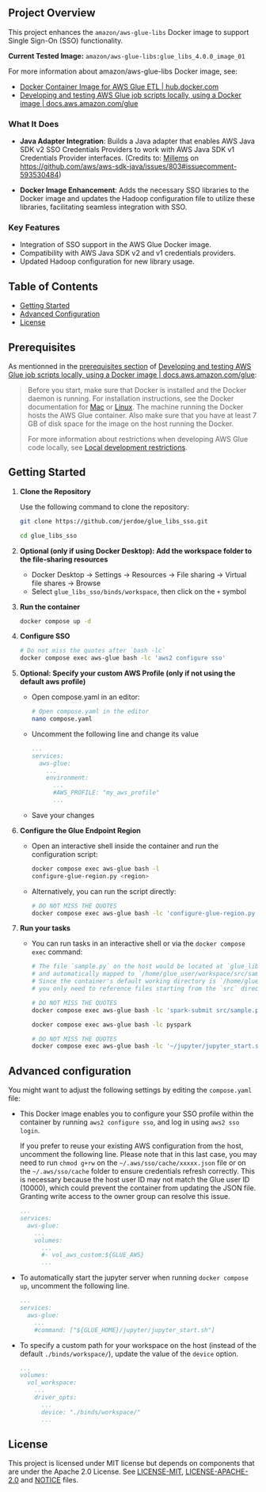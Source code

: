 ## Project Overview

This project enhances the `amazon/aws-glue-libs` Docker image to support Single Sign-On (SSO) functionality.

**Current Tested Image:** `amazon/aws-glue-libs:glue_libs_4.0.0_image_01` 

For more information about amazon/aws-glue-libs Docker image, see:
- [Docker Container Image for AWS Glue ETL | hub.docker.com](https://hub.docker.com/r/amazon/aws-glue-libs)
- [Developing and testing AWS Glue job scripts locally, using a Docker image | docs.aws.amazon.com/glue](https://docs.aws.amazon.com/glue/latest/dg/aws-glue-programming-etl-libraries.html#develop-local-docker-image)

### What It Does

- **Java Adapter Integration**: Builds a Java adapter that enables AWS Java SDK v2 SSO Credentials Providers
to work with AWS Java SDK v1 Credentials Provider interfaces.
(Credits to: [Millems](https://github.com/millems) on https://github.com/aws/aws-sdk-java/issues/803#issuecomment-593530484)

- **Docker Image Enhancement**: Adds the necessary SSO libraries to the Docker image and updates the Hadoop configuration file to utilize these libraries, facilitating seamless integration with SSO.

### Key Features

- Integration of SSO support in the AWS Glue Docker image.
- Compatibility with AWS Java SDK v2 and v1 credentials providers.
- Updated Hadoop configuration for new library usage.

## Table of Contents

- [Getting Started](#getting-started)
- [Advanced Configuration](#advanced-configuration)
- [License](#license)

## Prerequisites
As mentionned in the [prerequisites section](https://docs.aws.amazon.com/glue/latest/dg/aws-glue-programming-etl-libraries.html#develop-local-docker-image-prereq) 
of [Developing and testing AWS Glue job scripts locally, using a Docker image | docs.aws.amazon.com/glue](https://docs.aws.amazon.com/glue/latest/dg/aws-glue-programming-etl-libraries.html#develop-local-docker-image):

>Before you start, make sure that Docker is installed and the Docker daemon is running. For installation instructions,
>see the Docker documentation for [Mac](https://docs.docker.com/docker-for-mac/install/) or [Linux](https://docs.docker.com/engine/install/).
>The machine running the Docker hosts the AWS Glue container.
>Also make sure that you have at least 7 GB of disk space for the image on the host running the Docker.
>
>For more information about restrictions when developing AWS Glue code locally, see [Local development restrictions](https://docs.aws.amazon.com/glue/latest/dg/aws-glue-programming-etl-libraries.html#local-dev-restrictions).


## Getting Started

1. **Clone the Repository**

   Use the following command to clone the repository:

   ```bash
   git clone https://github.com/jerdoe/glue_libs_sso.git

   cd glue_libs_sso
   ```

1. **Optional (only if using Docker Desktop): Add the workspace folder to the file-sharing resources**
   
   - Docker Desktop -> Settings -> Resources -> File sharing -> Virtual file shares -> Browse
   - Select `glue_libs_sso/binds/workspace`, then click on the `+` symbol
     
1. **Run the container**

   ```bash
   docker compose up -d   
   ```
1. **Configure SSO**
   ```bash
   # Do not miss the quotes after `bash -lc`
   docker compose exec aws-glue bash -lc 'aws2 configure sso'
   ```
1. **Optional: Specify your custom AWS Profile (only if not using the default aws profile)**
   - Open compose.yaml in an editor:
     
     ```bash
     # Open compose.yaml in the editor
     nano compose.yaml
     ```
   - Uncomment the following line and change its value
     
     ```yaml
     ...
     services:
       aws-glue:
         ...
         environment:
           ...
           #AWS_PROFILE: "my_aws_profile"   
           ...
     ```
   - Save your changes
     
1. **Configure the Glue Endpoint Region**
   - Open an interactive shell inside the container and run the configuration script:

     ```bash
     docker compose exec aws-glue bash -l
     configure-glue-region.py <region>
     ```

   - Alternatively, you can run the script directly:

     ```bash
     # DO NOT MISS THE QUOTES
     docker compose exec aws-glue bash -lc 'configure-glue-region.py <region>'
     ```


1. **Run your tasks**
   - You can run tasks in an interactive shell or via the `docker compose exec` command:

     ```bash     
     # The file `sample.py` on the host would be located at `glue_libs_sso/binds/workspace/src/sample.py`
     # and automatically mapped to `/home/glue_user/workspace/src/sample.py` inside the container.
     # Since the container's default working directory is `/home/glue_user/workspace`,
     # you only need to reference files starting from the `src` directory.

     # DO NOT MISS THE QUOTES
     docker compose exec aws-glue bash -lc 'spark-submit src/sample.py'

     docker compose exec aws-glue bash -lc pyspark

     # DO NOT MISS THE QUOTES
     docker compose exec aws-glue bash -lc '~/jupyter/jupyter_start.sh'
     ```
   

## Advanced configuration

   You might want to adjust the following settings by editing the `compose.yaml` file:
      
   - This Docker image enables you to configure your SSO profile within the container
     by running `aws2 configure sso`, and log in using `aws2 sso login`.
     
     If you prefer to reuse your existing AWS configuration from the host, uncomment the following line.
     Please note that in this last case, you may need to run `chmod g+rw` on the `~/.aws/sso/cache/xxxxx.json`
     file or on the `~/.aws/sso/cache` folder to ensure credentials refresh correctly.
     This is necessary because the host user ID may not match the Glue user ID (10000),
     which could prevent the container from updating the JSON file.
     Granting write access to the owner group can resolve this issue.
     
     ```yaml
     ...
     services:
       aws-glue:
         ...
         volumes:
           ...
           #- vol_aws_custom:${GLUE_AWS}
           ...
     ```
     
   - To automatically start the jupyter server when running `docker compose up`,
       uncomment the following line.
     
     ```yaml
     ...
     services:
       aws-glue:
         ...
         #command: ["${GLUE_HOME}/jupyter/jupyter_start.sh"]
     ```
     
   - To specify a custom path for your workspace on the host (instead of the default
     `./binds/workspace/`), update the value of the `device` option.
   
     ```yaml
     ...
     volumes:
       vol_workspace:
         ...
         driver_opts:
           ...
           device: "./binds/workspace/"
           ...
     ```
## License

This project is licensed under MIT license but depends on components that are under the Apache 2.0 License.
See [LICENSE-MIT](LICENSE-MIT), [LICENSE-APACHE-2.0](LICENSE-APACHE-2.0) and [NOTICE](NOTICE) files.
